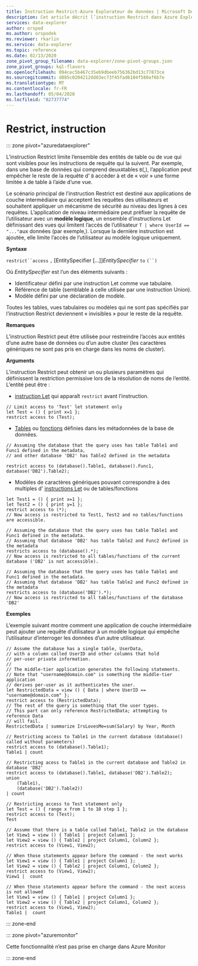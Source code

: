 ```yaml
---
title: Instruction Restrict-Azure Explorateur de données | Microsoft Docs
description: Cet article décrit l’instruction Restrict dans Azure Explorateur de données.
services: data-explorer
author: orspod
ms.author: orspodek
ms.reviewer: rkarlin
ms.service: data-explorer
ms.topic: reference
ms.date: 02/13/2020
zone_pivot_group_filename: data-explorer/zone-pivot-groups.json
zone_pivot_groups: kql-flavors
ms.openlocfilehash: 094cec5b467c35eb9dbeeb756362bd13c77873ce
ms.sourcegitcommit: d885c0204212dd83ec73f45fad6184f580af6b7e
ms.translationtype: MT
ms.contentlocale: fr-FR
ms.lasthandoff: 05/04/2020
ms.locfileid: "82737774"
---
```

# <a name="restrict-statement"></a>Restrict, instruction

::: zone pivot="azuredataexplorer"

L’instruction Restrict limite l’ensemble des entités de table ou de vue qui sont visibles pour les instructions de requête qui la suivent. Par exemple, dans une base de données qui comprend deux`A`tables `B`(,), l’application peut empêcher le reste de la requête d' `B` accéder à et de « voir » une forme limitée `A` de table à l’aide d’une vue.

Le scénario principal de l’instruction Restrict est destiné aux applications de couche intermédiaire qui acceptent les requêtes des utilisateurs et souhaitent appliquer un mécanisme de sécurité au niveau des lignes à ces requêtes. L’application de niveau intermédiaire peut préfixer la requête de l’utilisateur avec un **modèle logique**, un ensemble d’instructions Let définissant des vues qui limitent l’accès de l’utilisateur `T | where UserId == "..."`aux données (par exemple,). Lorsque la dernière instruction est ajoutée, elle limite l’accès de l’utilisateur au modèle logique uniquement.

**Syntaxe**

`restrict``access` `,` [EntitySpecifier [...]]*EntitySpecifier* `to` `(``)`

Où *EntitySpecifier* est l’un des éléments suivants :
* Identificateur défini par une instruction Let comme vue tabulaire.
* Référence de table (semblable à celle utilisée par une instruction Union).
* Modèle défini par une déclaration de modèle.

Toutes les tables, vues tabulaires ou modèles qui ne sont pas spécifiés par l’instruction Restrict deviennent « invisibles » pour le reste de la requête. 

**Remarques**

L’instruction Restrict peut être utilisée pour restreindre l’accès aux entités d’une autre base de données ou d’un autre cluster (les caractères génériques ne sont pas pris en charge dans les noms de cluster).

**Arguments**

L’instruction Restrict peut obtenir un ou plusieurs paramètres qui définissent la restriction permissive lors de la résolution de noms de l’entité. L’entité peut être :
- [instruction Let](./letstatement.md) qui apparaît `restrict` avant l’instruction. 

```kusto
// Limit access to 'Test' let statement only
let Test = () { print x=1 };
restrict access to (Test);
```

- [Tables](../management/tables.md) ou [fonctions](../management/functions.md) définies dans les métadonnées de la base de données.

```kusto
// Assuming the database that the query uses has table Table1 and Func1 defined in the metadata, 
// and other database 'DB2' has Table2 defined in the metadata
 
restrict access to (database().Table1, database().Func1, database('DB2').Table2);
```

- Modèles de caractères génériques pouvant correspondre à des multiples d' [instructions Let](./letstatement.md) ou de tables/fonctions  

```kusto
let Test1 = () { print x=1 };
let Test2 = () { print y=1 };
restrict access to (*);
// Now access is restricted to Test1, Test2 and no tables/functions are accessible.

// Assuming the database that the query uses has table Table1 and Func1 defined in the metadata.
// Assuming that database 'DB2' has table Table2 and Func2 defined in the metadata
restricts access to (database().*);
// Now access is restricted to all tables/functions of the current database ('DB2' is not accessible).

// Assuming the database that the query uses has table Table1 and Func1 defined in the metadata.
// Assuming that database 'DB2' has table Table2 and Func2 defined in the metadata
restricts access to (database('DB2').*);
// Now access is restricted to all tables/functions of the database 'DB2'
```


**Exemples**

L’exemple suivant montre comment une application de couche intermédiaire peut ajouter une requête d’utilisateur à un modèle logique qui empêche l’utilisateur d’interroger les données d’un autre utilisateur.

```kusto
// Assume the database has a single table, UserData,
// with a column called UserID and other columns that hold
// per-user private information.
//
// The middle-tier application generates the following statements.
// Note that "username@domain.com" is something the middle-tier application
// derives per-user as it authenticates the user.
let RestrictedData = view () { Data | where UserID == "username@domain.com" };
restrict access to (RestrictedData);
// The rest of the query is something that the user types.
// This part can only reference RestrictedData; attempting to reference Data
// will fail.
RestrictedData | summarize IrsLovesMe=sum(Salary) by Year, Month
```

```kusto
// Restricting access to Table1 in the current database (database() called without parameters)
restrict access to (database().Table1);
Table1 | count

// Restricting acess to Table1 in the current database and Table2 in database 'DB2'
restrict access to (database().Table1, database('DB2').Table2);
union 
    (Table1),
    (database('DB2').Table2))
| count

// Restricting access to Test statement only
let Test = () { range x from 1 to 10 step 1 };
restrict access to (Test);
Test
 
// Assume that there is a table called Table1, Table2 in the database
let View1 = view () { Table1 | project Column1 };
let View2 = view () { Table2 | project Column1, Column2 };
restrict access to (View1, View2);
 
// When those statements appear before the command - the next works
let View1 = view () { Table1 | project Column1 };
let View2 = view () { Table2 | project Column1, Column2 };
restrict access to (View1, View2);
View1 |  count
 
// When those statements appear before the command - the next access is not allowed
let View1 = view () { Table1 | project Column1 };
let View2 = view () { Table2 | project Column1, Column2 };
restrict access to (View1, View2);
Table1 |  count
```

::: zone-end

::: zone pivot="azuremonitor"

Cette fonctionnalité n’est pas prise en charge dans Azure Monitor

::: zone-end
